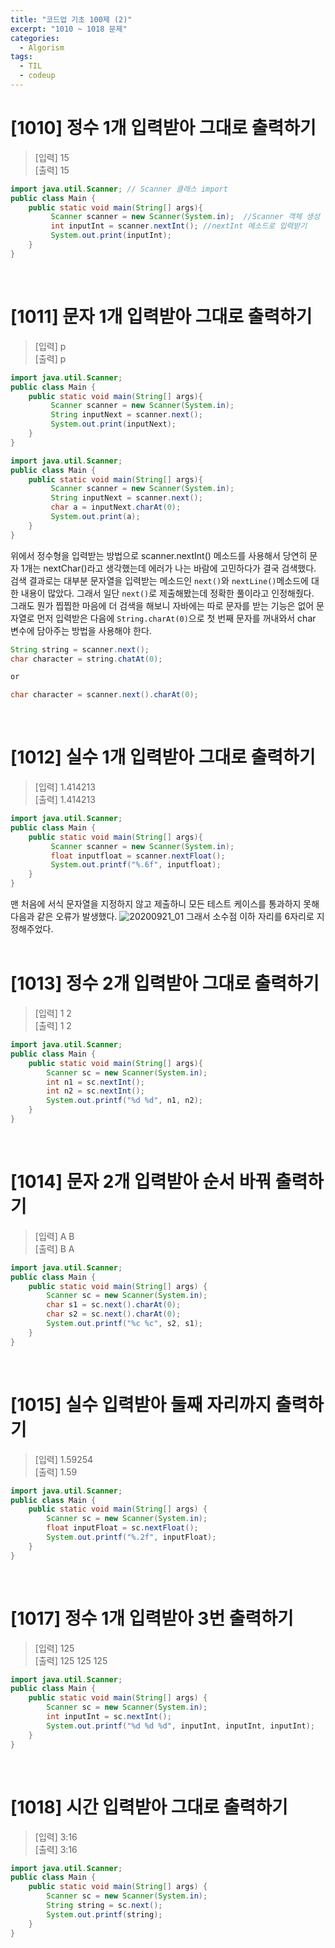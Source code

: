```yaml
---
title: "코드업 기초 100제 (2)"
excerpt: "1010 ~ 1018 문제"
categories: 
  - Algorism
tags: 
  - TIL
  - codeup
---
```

# [1010] 정수 1개 입력받아 그대로 출력하기
> [입력] 15<br/>
  [출력] 15

``` java
import java.util.Scanner; // Scanner 클래스 import
public class Main {
    public static void main(String[] args){
         Scanner scanner = new Scanner(System.in);  //Scanner 객체 생성
         int inputInt = scanner.nextInt(); //nextInt 메소드로 입력받기
         System.out.print(inputInt);
    }
}
```
<br/>

# [1011] 문자 1개 입력받아 그대로 출력하기
> [입력] p<br/>
  [출력] p

```java
import java.util.Scanner;
public class Main {
    public static void main(String[] args){
         Scanner scanner = new Scanner(System.in);
         String inputNext = scanner.next();
         System.out.print(inputNext);
    }
}
```
```java
import java.util.Scanner;
public class Main {
    public static void main(String[] args){
         Scanner scanner = new Scanner(System.in);
         String inputNext = scanner.next();
         char a = inputNext.charAt(0);
         System.out.print(a);
    }
}
```
위에서 정수형을 입력받는 방법으로 scanner.nextInt() 메소드를 사용해서
당연히 문자 1개는 nextChar()라고 생각했는데 에러가 나는 바람에 고민하다가 결국 검색했다. <br/>
검색 결과로는 대부분 문자열을 입력받는 메소드인 `next()`와 `nextLine()`메소드에 대한 내용이 많았다.
그래서 일단 `next()`로 제출해봤는데 정확한 풀이라고 인정해줬다. <br/>
그래도 뭔가 찝찝한 마음에 더 검색을 해보니 자바에는 따로 문자를 받는 기능은 없어 문자열로 먼저 입력받은 다음에 `String.charAt(0)`으로 첫 번째 문자를 꺼내와서 char 변수에 담아주는 방법을 사용해야 한다.<br/>
```java
String string = scanner.next();
char character = string.chatAt(0);

or

char character = scanner.next().charAt(0);
```
<br/>

# [1012] 실수 1개 입력받아 그대로 출력하기
> [입력] 1.414213<br/>
  [출력] 1.414213

```java
import java.util.Scanner;
public class Main {
    public static void main(String[] args){
         Scanner scanner = new Scanner(System.in);
         float inputfloat = scanner.nextFloat();
         System.out.printf("%.6f", inputfloat);
    }
}
```
맨 처음에 서식 문자열을 지정하지 않고 제출하니 모든 테스트 케이스를 통과하지 못해 다음과 같은 오류가 발생했다.
![20200921_01](https://user-images.githubusercontent.com/70805241/93727865-33ef3f80-fbf8-11ea-81fc-95b4d439321c.JPG)
그래서 소수점 이하 자리를 6자리로 지정해주었다. <br/>
<br/>

# [1013] 정수 2개 입력받아 그대로 출력하기
> [입력] 1 2<br/>
  [출력] 1 2

```java
import java.util.Scanner;
public class Main {
    public static void main(String[] args){
        Scanner sc = new Scanner(System.in);
        int n1 = sc.nextInt();
        int n2 = sc.nextInt();
        System.out.printf("%d %d", n1, n2);
    }
}
```
<br/>

# [1014] 문자 2개 입력받아 순서 바꿔 출력하기
> [입력] A B<br/>
  [출력] B A

```java
import java.util.Scanner;
public class Main {
    public static void main(String[] args) {
        Scanner sc = new Scanner(System.in);
        char s1 = sc.next().charAt(0);
        char s2 = sc.next().charAt(0);
        System.out.printf("%c %c", s2, s1);
    }
}
```
<br/>

# [1015] 실수 입력받아 둘째 자리까지 출력하기
> [입력] 1.59254<br/>
  [출력] 1.59

```java
import java.util.Scanner;
public class Main {
    public static void main(String[] args) {
        Scanner sc = new Scanner(System.in);
        float inputFloat = sc.nextFloat();
        System.out.printf("%.2f", inputFloat);
    }
}
```
<br/>

# [1017] 정수 1개 입력받아 3번 출력하기
> [입력] 125<br/>
  [출력] 125 125 125

```java
import java.util.Scanner;
public class Main {
    public static void main(String[] args) {
        Scanner sc = new Scanner(System.in);
        int inputInt = sc.nextInt();
        System.out.printf("%d %d %d", inputInt, inputInt, inputInt);
    }
}
```
<br/>

# [1018] 시간 입력받아 그대로 출력하기
> [입력] 3:16<br/>
  [출력] 3:16

```java
import java.util.Scanner;
public class Main {
    public static void main(String[] args) {
        Scanner sc = new Scanner(System.in);
        String string = sc.next();
        System.out.printf(string);
    }
}
```